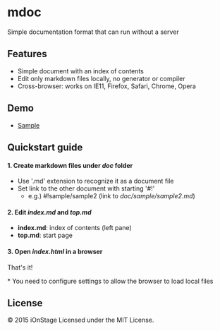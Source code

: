# mdoc

Simple documentation format that can run without a server

## Features

- Simple document with an index of contents
- Edit only markdown files locally, no generator or compiler
- Cross-browser: works on IE11, Firefox, Safari, Chrome, Opera

## Demo

- [Sample](https://www.ionstage.org/mdoc/index.html)

## Quickstart guide

#### 1. Create markdown files under _doc_ folder

  - Use '.md' extension to recognize it as a document file
  - Set link to the other document with starting '#!'
    - e.g.) #!sample/sample2 (link to _doc/sample/sample2.md_)

#### 2. Edit _index.md_ and _top.md_

  - **index.md**: index of contents (left pane)
  - **top.md**: start page

#### 3. Open _index.html_ in a browser

That's it!

\* You need to configure settings to allow the browser to load local files

## License
&copy; 2015 iOnStage
Licensed under the MIT License.
